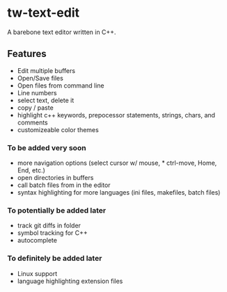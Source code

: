 # tw-text-edit
A barebone text editor written in C++.

## Features
- Edit multiple buffers
- Open/Save files
- Open files from command line
- Line numbers
- select text, delete it
- copy / paste
- highlight c++ keywords, prepocessor statements, strings, chars, and comments
- customizeable color themes

### To be added very soon
- more navigation options (select cursor w/ mouse, * ctrl-move, Home, End, etc.)
- open directories in buffers
- call batch files from in the editor
- syntax highlighting for more languages (ini files, makefiles, batch files)

### To potentially be added later
- track git diffs in folder
- symbol tracking for C++
- autocomplete

### To definitely be added later
- Linux support
- language highlighting extension files
